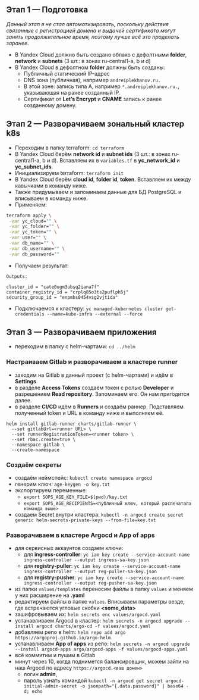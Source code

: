 ## Этап 1 — Подготовка

_Данный этап я не стал автоматизировать, поскольку действия связанные с регистрацией домена и выдачей сертификата могут занять продолжительное время, поэтому лучше всё это проделать заранее._

- В Yandex Cloud должно быть создано облако с дефолтными **folder**, **network** и **subnets** (3 шт.: в зонах ru-central1-a, b и d)
- В Yandex Cloud в дефолтном **folder** должны быть созданы:
  - Публичный статический IP-адрес
  - DNS зона (публичная), например `andreiplekhanov.ru.`
  - В этой зоне: запись типа A, например `*.andreiplekhanov.ru.`, указывающая на ранее созданный IP.
  - Сертификат от **Let’s Encrypt** и **CNAME** запись к ранее созданному домену.

## Этап 2 — Разворачиваем зональный кластер k8s

- Переходим в папку terraform: `cd terraform`
- В Yandex Cloud берём **network id** и **subnet ids** (3 шт.: в зонах ru-central1-a, b и d). Вставляем их в `variables.tf` в **yc_network_id** и **yc_subnet_ids**.
- Инициализируем terraform: `terraform init`
- В Yandex Cloud берём **cloud id**, **folder id**, **token**. Вставляем их между кавычками в команду ниже.
- Также придумываем и запоминаем данные для БД PostgreSQL и вписываем в команду ниже.
- Применяем: 

```bash
terraform apply \
 -var yc_cloud="" \
 -var yc_folder="" \
 -var yc_token="" \
 -var user="" \
 -var db_name="" \
 -var db_username="" \
 -var db_password=""
```
- Получаем результат:

```
Outputs:

cluster_id = "cate0ugm3ubsq2iana7f"
container_registry_id = "crplq85o3ts2puflph5j"
security_group_id = "enpmbs0454vsg2vjtida"
```

- Подключаемся к кластеру: `yc managed-kubernetes cluster get-credentials --name=kube-infra --external --force`


## Этап 3 — Разворачиваем приложения

- переходим в папку с helm-чартами: `cd ../helm`

### Настраиваем Gitlab и разворачиваем в кластере runner

- заходим на Gitlab в данный проект (с helm-чартами) и идём в **Settings**
- в разделе **Access Tokens** создаём токен с ролью **Developer** и разрешением **Read repository**. Запоминаем его. Он нам пригодится далее.
- в разделе **CI/CD** идём в **Runners** и создаём раннер. Подставляем полученный token и URL в команду ниже и выполняем её.

```
helm install gitlab-runner charts/gitlab-runner \
  --set gitlabUrl=<runner URL> \
  --set runnerRegistrationToken=<runner token> \
  --set rbac.create=true \
  --namespace gitlab \
  --create-namespace
```

### Создаём секреты

- создаём неймспейс: `kubectl create namespace argocd`
- генерим ключ: `age-keygen -o key.txt`
- экспортируем переменные:
  - `export SOPS_AGE_KEY_FILE=$(pwd)/key.txt`
  - `export SOPS_AGE_RECIPIENTS=<публичный ключ, который распечатала команда выше>`
- создаем Secret внутри кластера: `kubectl -n argocd create secret generic helm-secrets-private-keys --from-file=key.txt`

### Разворачиваем в кластере Argocd и App of apps

- для сервисных аккаунтов создаем ключи:
  - для **ingress-controller**: `yc iam key create --service-account-name ingress-controller --output ingress-sa-key.json`
  - для **registry-puller**: `yc iam key create --service-account-name ingress-controller --output reg-puller-sa-key.json`
  - для **registry-pusher**: `yc iam key create --service-account-name ingress-controller --output reg-pusher-sa-key.json`
- из папки `values/templates` переносим файлы в папку `values` и меняем у них расширение на **.yaml**
- редактируем файлы в папке `values`. Вписываем параметры везде, где встречаются угловые скобки **<some_data>**
- зашифровываем их: `helm secrets enc values/argocd.yaml`
- устанавливаем Argocd в кластер: `helm secrets -n argocd upgrade --install argocd charts/argo-cd -f values/argocd.yaml`
- добавляем репо в helm: `helm repo add argo https://argoproj.github.io/argo-helm`
- устанавливаем **App of apps** из репо: `helm secrets -n argocd upgrade --install argocd-apps argo/argocd-apps -f values/argocd-apps.yaml`
- всё коммитим и пушим в Gitlab
- минут через 10, когда поднимется балансировщик, можем зайти на наш Argocd по адресу `https://argocd.<ваш домен>`
  - логин **admin**, 
  - пароль узнать командой `kubectl -n argocd get secret argocd-initial-admin-secret -o jsonpath="{.data.password}" | base64 -d; echo`